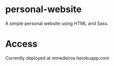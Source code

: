 # personal-website
A simple personal website using HTML and Sass.

# Access

Currently deployed at mmedeiros.herokuapp.com
